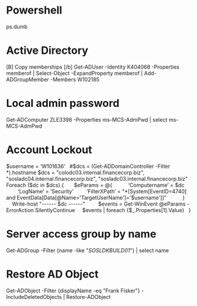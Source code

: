# Powershell
ps.dumb


# Active Directory

[B] Copy memberships [/b]
Get-ADUser -Identity K404068 -Properties memberof |
Select-Object -ExpandProperty memberof | 
Add-ADGroupMember -Members W102185

# Local admin password
Get-ADComputer ZLE3398 -Properties ms-MCS-AdmPwd | select ms-MCS-AdmPwd

# Account Lockout

$username = ‘W101636’
 
#$dcs = (Get-ADDomainController -Filter *).hostname
$dcs = "colodc03.internal.financecorp.biz", "sosladc04.internal.financecorp.biz", "sosladc03.internal.financecorp.biz"
 
Foreach ($dc in $dcs) {
 
    $eParams = @{
 
        ‘Computername’ = $dc
        ‘LogName’ = ‘Security’
        ‘FilterXPath’ = "*[System[EventID=4740] and EventData[Data[@Name='TargetUserName']='$username']]"
 
        }
 
    Write-host "------ $dc ------"
    
    $events = Get-WinEvent @eParams -ErrorAction SilentlyContinue
    $events | foreach {$_.Properties[1].Value}
 
}

# Server access group by name
Get-ADGroup -Filter {name -like "*SOSLDKBUILD01*"} | select name

# Restore AD Object
Get-ADObject -Filter {displayName -eq "Frank Fisker"} -IncludeDeletedObjects | Restore-ADObject


